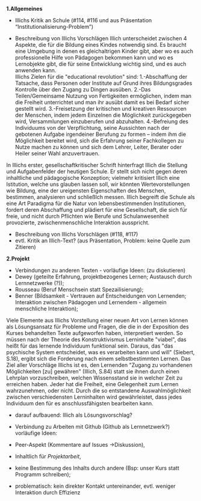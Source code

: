 **1.Allgemeines**

- Illichs Kritik an Schule
(#114, #116 und aus Präsentation “Institutionalisierung-Problem”)

- Beschreibung von Illichs Vorschlägen
Illich unterscheidet zwischen 4 Aspekte, die für die Bildung eines Kindes notwendig sind. Es braucht eine Umgebung in denen es gleichaltrigen Kinder gibt, aber wo es auch professionelle Hilfe von Pädagogen bekommen kann und wo es Lernobjekte gibt, die für seine Entwicklung wichtig sind, und es auch anwenden kann.  
Illichs Zielen für die "educational revolution" sind:
1.-Abschaffung der Tatsache, dass Personen oder Institute auf Grund ihres Bildungsgrades Kontrolle über den Zugang zu Dingen ausüben.
2.-Das Teilen/Gemeinsame Nutzung von Fertigkeiten ermöglichen, indem man die Freiheit unterrichtet und man ihr ausübt damit es  bei Bedarf sicher gestellt wird.
3.-Freisetzung der kritischen und kreativen Ressourcen der Menschen, indem jedem Einzelnen die Möglichkeit zurückgegeben wird, Versammlungen einzuberufen und abzuhalten.
4.-Befreiung des Individuums von der Verpflichtung, seine Aussichten nach der gebotenen Aufgabe irgendeiner Berufung zu formen – indem ihm die Möglichkeit bereitet wird, sich die Erfahrung seiner Fachkollegen zu Nutze machen zu können und sich dem Lehrer, Leiter, Berater oder Heiler seiner Wahl anzuvertrauen.

In Illichs erster, gesellschaftkritischer Schrift hinterfragt Illich die Stellung und Aufgabenfelder der heutigen Schule.
Er stellt sich nicht gegen deren inhaltliche und pädagogische Konzeption;
vielmehr kritisiert Illich eine Istitution, welche uns glauben lassen soll, wir könnten Wertevorstellungen wie Bildung, eine der ureigensten Eigenschaften des Menschen, bestimmen, analysieren und schließlch messen.
Illich begreift die Schule als eine Art Paradigma für die Natur von lebensbestimmenden Institutionen, fordert deren Abschaffung und plädiert für eine Gesellschaft, die sich für freie, und nicht durch Pflichten wie Berufe und Schulanwesenheit provozierte, zwischenmenschliche Interaktion ausspricht.

- Beschreibung von Illichs Vorschlägen
(#118, #117)
- evtl. Kritik an Illich-Text? (aus Präsentation, Problem: keine Quelle zum Zitieren)

**2.Projekt**

- Verbindungen zu anderen Texten -
vorläufige Ideen: (zu diskutieren)
 - Dewey (geteilte Erfahrung, projektbezogenes Lernen; Austausch durch Lernnetzwerke (?));
 - Rousseau (Beruf Menschsein statt Spezailisierung);
 - Benner (Bildsamkeit - Vertrauen auf Entscheidungen von Lernenden; Interaktion zwischen Pädagogen und Lernendem - allgemein menschliche Interaktion);
 
Viele Elemente aus Illichs Vorstellung einer neuen Art von Lernen können als Lösungsansatz für Probleme und Fragen, die die in der Exposition des Kurses behandelten Texte aufgeworfen haben, interpretiert werden.
So müssen nach der Theorie des Konstruktivismus Lerninhalte "viabel", das heißt für das lernende Individuum funktional sein. 
Daraus, das "das psychische System entscheidet, was es verarbeiten kann und will" (Siebert, S.18), ergibt sich die Forderung nach einem selbstbestimmten Lernen.
Das Ziel aller Vorschläge Illichs ist es, den Lernenden "Zugang zu vorhandenen Möglichkeiten [zu] gewähren" (Illich, S.84) statt sie ihnen durch einen Lehrplan vorzuschreiben, welchen Wissensstand sie in welcher Zeit zu erreichen haben. Jeder hat die Freiheit, eine Gelegenheit zum Lernen wahrzunehmen, oder nicht. Durch die so entstandene Auswahlmöglichkeit zwischen verschiedensten Lerninhalten wird gewährleistet, dass jedes Individuum den für es anschlussfähigsten bearbeiten kann.

- darauf aufbauend: Illich als Lösungsvorschlag?

- Verbindung zu Arbeiten mit Github
(Github als Lernnetzwerk?)
vorläufige Ideen:
 - Peer-Aspekt (Kommentare auf Issues ->Diskussion),
 - Inhaltlich für *Projektarbeit*,
 - keine Bestimmung des Inhalts durch andere (Bsp: unser Kurs statt Programm schreiben);
 - problematisch: kein direkter Kontakt untereinander, evtl. weniger Interaktion durch Effizienz
